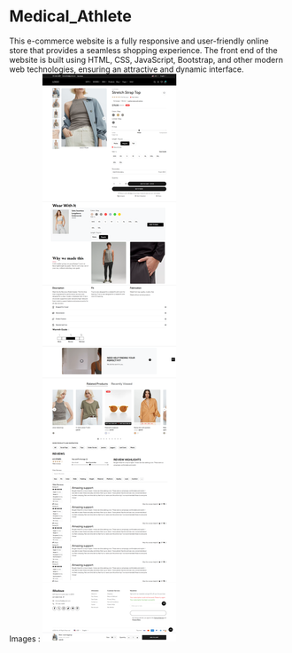 # Medical_Athlete
This e-commerce website is a fully responsive and user-friendly online store that provides a seamless shopping experience. The front end of the website is built using HTML, CSS, JavaScript, Bootstrap, and other modern web technologies, ensuring an attractive and dynamic interface.  
Images :
![screenshot](screencapture-127-0-0-1-3000-product-detail-html-2025-01-15-11_27_31.png)

